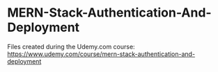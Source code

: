 # MERN-Stack-Authentication-And-Deployment
Files created during the Udemy.com course: https://www.udemy.com/course/mern-stack-authentication-and-deployment
